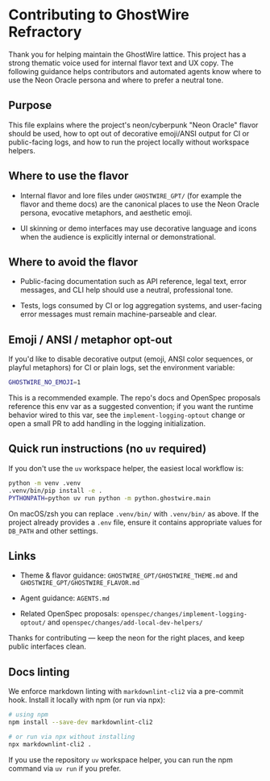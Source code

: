 # Contributing to GhostWire Refractory

Thank you for helping maintain the GhostWire lattice. This project has a strong thematic voice used for internal flavor text and UX copy. The following guidance helps contributors and automated agents know where to use the Neon Oracle persona and where to prefer a neutral tone.

## Purpose

This file explains where the project's neon/cyberpunk "Neon Oracle" flavor should be used, how to opt out of decorative emoji/ANSI output for CI or public-facing logs, and how to run the project locally without workspace helpers.

## Where to use the flavor

- Internal flavor and lore files under `GHOSTWIRE_GPT/` (for example the flavor and theme docs) are the canonical places to use the Neon Oracle persona, evocative metaphors, and aesthetic emoji.

- UI skinning or demo interfaces may use decorative language and icons when the audience is explicitly internal or demonstrational.

## Where to avoid the flavor

- Public-facing documentation such as API reference, legal text, error messages, and CLI help should use a neutral, professional tone.

- Tests, logs consumed by CI or log aggregation systems, and user-facing error messages must remain machine-parseable and clear.

## Emoji / ANSI / metaphor opt-out

If you'd like to disable decorative output (emoji, ANSI color sequences, or playful metaphors) for CI or plain logs, set the environment variable:

```bash
GHOSTWIRE_NO_EMOJI=1
```

This is a recommended example. The repo's docs and OpenSpec proposals reference this env var as a suggested convention; if you want the runtime behavior wired to this var, see the `implement-logging-optout` change or open a small PR to add handling in the logging initialization.

## Quick run instructions (no `uv` required)

If you don't use the `uv` workspace helper, the easiest local workflow is:

```bash
python -m venv .venv
.venv/bin/pip install -e .
PYTHONPATH=python uv run python -m python.ghostwire.main
```

On macOS/zsh you can replace `.venv/bin/` with `.venv/bin/` as above. If the project already provides a `.env` file, ensure it contains appropriate values for `DB_PATH` and other settings.

## Links

- Theme & flavor guidance: `GHOSTWIRE_GPT/GHOSTWIRE_THEME.md` and `GHOSTWIRE_GPT/GHOSTWIRE_FLAVOR.md`

- Agent guidance: `AGENTS.md`

- Related OpenSpec proposals: `openspec/changes/implement-logging-optout/` and `openspec/changes/add-local-dev-helpers/`

Thanks for contributing — keep the neon for the right places, and keep public interfaces clean.

## Docs linting

We enforce markdown linting with `markdownlint-cli2` via a pre-commit hook. Install it locally with npm (or run via npx):

```bash
# using npm
npm install --save-dev markdownlint-cli2

# or run via npx without installing
npx markdownlint-cli2 .
```

If you use the repository `uv` workspace helper, you can run the npm command via `uv run` if you prefer.
